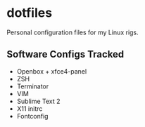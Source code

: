 dotfiles
========

Personal configuration files for my Linux rigs.

Software Configs Tracked
------------------------

* Openbox + xfce4-panel
* ZSH
* Terminator
* VIM
* Sublime Text 2
* X11 initrc
* Fontconfig
